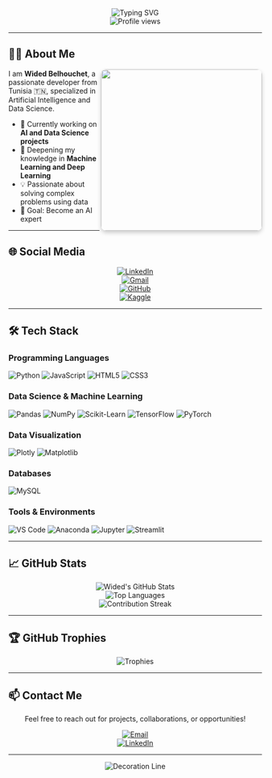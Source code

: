 <!-- Header with animated banner and profile picture -->
<div align="center">
  <img src="https://readme-typing-svg.demolab.com?font=Fira+Code&weight=600&size=30&duration=4000&pause=1000&color=20C997&center=true&vCenter=true&width=500&lines=Wided+Belhouchet;Data+Science+Enthusiast;AI+Developer;Machine+Learning" alt="Typing SVG" />
</div>

<div align="center">
  <img src="https://komarev.com/ghpvc/?username=Wided-Belhouchet&label=Profile%20Views&color=0e75b6&style=flat" alt="Profile views" />
</div>

---

## 👩‍💻 About Me

<img align="right" height="320" style="border-radius:10px;box-shadow:0 4px 8px rgba(0,0,0,0.2);" src="https://media.giphy.com/media/l0MYt5jPR6QX5pnqM/giphy.gif" />

I am **Wided Belhouchet**, a passionate developer from Tunisia 🇹🇳, specialized in Artificial Intelligence and Data Science.

- 🔭 Currently working on **AI and Data Science projects**
- 🌱 Deepening my knowledge in **Machine Learning and Deep Learning**
- 💡 Passionate about solving complex problems using data
- 🎯 Goal: Become an AI expert

---

## 🌐 Social Media

<div align="center">

[![LinkedIn](https://img.shields.io/badge/LinkedIn-Wided_Belhouchet-0077B5?style=for-the-badge&logo=linkedin&logoColor=white)](https://linkedin.com/in/wided-belhouchet-142523252)  
[![Gmail](https://img.shields.io/badge/Gmail-belhouchetwided0@gmail.com-D14836?style=for-the-badge&logo=gmail&logoColor=white)](mailto:belhouchetwided0@gmail.com)  
[![GitHub](https://img.shields.io/badge/GitHub-Wided_Belhouchet-181717?style=for-the-badge&logo=github&logoColor=white)](https://github.com/Wided-Belhouchet)  
[![Kaggle](https://img.shields.io/badge/Kaggle-Wided_Belhouchet-20BEFF?style=for-the-badge&logo=kaggle&logoColor=white)](https://www.kaggle.com/widedbelhouchet)

</div>

---

## 🛠 Tech Stack

### Programming Languages
![Python](https://img.shields.io/badge/Python-3776AB?style=for-the-badge&logo=python&logoColor=white)
![JavaScript](https://img.shields.io/badge/JavaScript-F7DF1E?style=for-the-badge&logo=javascript&logoColor=black)
![HTML5](https://img.shields.io/badge/HTML5-E34F26?style=for-the-badge&logo=html5&logoColor=white)
![CSS3](https://img.shields.io/badge/CSS3-1572B6?style=for-the-badge&logo=css3&logoColor=white)

### Data Science & Machine Learning
![Pandas](https://img.shields.io/badge/Pandas-150458?style=for-the-badge&logo=pandas&logoColor=white)
![NumPy](https://img.shields.io/badge/NumPy-013243?style=for-the-badge&logo=numpy&logoColor=white)
![Scikit-Learn](https://img.shields.io/badge/Scikit_Learn-F7931E?style=for-the-badge&logo=scikit-learn&logoColor=white)
![TensorFlow](https://img.shields.io/badge/TensorFlow-FF6F00?style=for-the-badge&logo=tensorflow&logoColor=white)
![PyTorch](https://img.shields.io/badge/PyTorch-EE4C2C?style=for-the-badge&logo=pytorch&logoColor=white)

### Data Visualization
![Plotly](https://img.shields.io/badge/Plotly-3F4F75?style=for-the-badge&logo=plotly&logoColor=white)
![Matplotlib](https://img.shields.io/badge/Matplotlib-11557C?style=for-the-badge&logo=python&logoColor=white)

### Databases
![MySQL](https://img.shields.io/badge/MySQL-4479A1?style=for-the-badge&logo=mysql&logoColor=white)

### Tools & Environments
![VS Code](https://img.shields.io/badge/VS_Code-007ACC?style=for-the-badge&logo=visual-studio-code&logoColor=white)
![Anaconda](https://img.shields.io/badge/Anaconda-44A833?style=for-the-badge&logo=anaconda&logoColor=white)
![Jupyter](https://img.shields.io/badge/Jupyter-F37626?style=for-the-badge&logo=jupyter&logoColor=white)
![Streamlit](https://img.shields.io/badge/Streamlit-FF4B4B?style=for-the-badge&logo=streamlit&logoColor=white)

---

## 📈 GitHub Stats

<div align="center">
  
![Wided's GitHub Stats](https://github-readme-stats.vercel.app/api?username=Wided-Belhouchet&show_icons=true&theme=radical&hide_border=true&bg_color=0d1117&title_color=20C997&icon_color=20C997&text_color=ffffff)  
![Top Languages](https://github-readme-stats.vercel.app/api/top-langs/?username=Wided-Belhouchet&layout=compact&theme=radical&hide_border=true&bg_color=0d1117&title_color=20C997&text_color=ffffff)  
![Contribution Streak](https://github-readme-streak-stats.herokuapp.com/?user=Wided-Belhouchet&theme=radical&hide_border=true&background=0d1117&stroke=20C997&fire=20C997&ring=20C997&currStreakLabel=20C997)

</div>

---

## 🏆 GitHub Trophies

<div align="center">
  
![Trophies](https://github-profile-trophy.vercel.app/?username=Wided-Belhouchet&theme=radical&no-frame=true&margin-w=10&row=2&column=4)

</div>

---

## 📫 Contact Me

<div align="center">

Feel free to reach out for projects, collaborations, or opportunities!  

[![Email](https://img.shields.io/badge/Email_Me-belhouchetwided0@gmail.com-20C997?style=for-the-badge&logo=gmail&logoColor=white)](mailto:belhouchetwided0@gmail.com)  
[![LinkedIn](https://img.shields.io/badge/Connect_LinkedIn-Wided_Belhouchet-0077B5?style=for-the-badge&logo=linkedin&logoColor=white)](https://linkedin.com/in/wided-belhouchet-142523252)

</div>

---

<div align="center">
  
![Decoration Line](https://raw.githubusercontent.com/trinib/trinib/main/.images/footer.svg)

</div>
